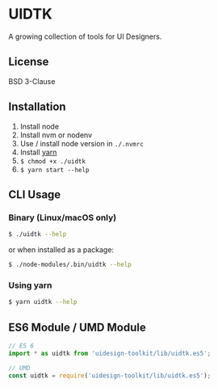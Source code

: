 # UIDTK

A growing collection of tools for UI Designers.

## License

BSD 3-Clause

## Installation

1. Install node
2. Install nvm or nodenv
3. Use / install node version in `./.nvmrc`
4. Install [yarn](https://yarnpkg.com)
5. `$ chmod +x ./uidtk`
6. `$ yarn start --help`


## CLI Usage

### Binary (Linux/macOS only)

```sh
$ ./uidtk --help
```

or when installed as a package:

```sh
$ ./node-modules/.bin/uidtk --help
```

### Using yarn

```sh
$ yarn uidtk --help
```

## ES6 Module / UMD Module

```js
// ES 6
import * as uidtk from 'uidesign-toolkit/lib/uidtk.es5';

// UMD
const uidtk = require('uidesign-toolkit/lib/uidtk.es5');
```
